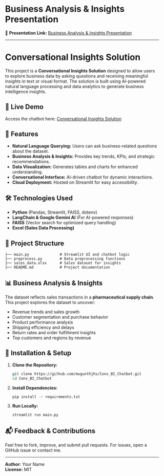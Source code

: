 # Business Analysis & Insights Presentation

📄 **Presentation Link:** [Business Analysis & Insights Presentation](https://github.com/mugunthjhs/Conv_BI_Chatbot/blob/main/Powerpoint%20Presentation.pptx)

---

# Conversational Insights Solution

This project is a **Conversational Insights Solution** designed to allow users to explore business data by asking questions and receiving meaningful insights in text or visual format. The solution is built using AI-powered natural language processing and data analytics to generate business intelligence insights.

## 🚀 Live Demo
Access the chatbot here: [Conversational Insights Solution](https://conversational-bi-chatbot-geminigenai.streamlit.app/)

## 📌 Features
- **Natural Language Querying:** Users can ask business-related questions about the dataset.
- **Business Analysis & Insights:** Provides key trends, KPIs, and strategic recommendations.
- **Data Visualization:** Generates tables and charts for enhanced understanding.
- **Conversational Interface:** AI-driven chatbot for dynamic interactions.
- **Cloud Deployment:** Hosted on Streamlit for easy accessibility.

## 🛠️ Technologies Used
- **Python** (Pandas, Streamlit, FAISS, dotenv)
- **LangChain & Google Gemini AI** (For AI-powered responses)
- **FAISS** (Vector search for optimized query handling)
- **Excel (Sales Data Processing)**

## 📂 Project Structure
```
├── main.py              # Streamlit UI and chatbot logic
├── preprocess.py        # Data preprocessing functions
├── sales_data.xlsx      # Sales dataset for insights
├── README.md            # Project documentation
```

## 📊 Business Analysis & Insights
The dataset reflects sales transactions in a **pharmaceutical supply chain**. This project explores the dataset to uncover:
- Revenue trends and sales growth
- Customer segmentation and purchase behavior
- Product performance analysis
- Shipping efficiency and delays
- Return rates and order fulfillment insights
- Top customers and regions by revenue

## 🔧 Installation & Setup
1. **Clone the Repository:**
   ```bash
   git clone https://github.com/mugunthjhs/Conv_BI_Chatbot.git
   cd Conv_BI_Chatbot
   ```

2. **Install Dependencies:**
   ```bash
   pip install -r requirements.txt
   ```

3. **Run Locally:**
   ```bash
   streamlit run main.py
   ```

## 📬 Feedback & Contributions
Feel free to fork, improve, and submit pull requests. For issues, open a GitHub issue or contact me.

---
**Author:** Your Name  
**License:** MIT

